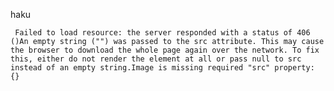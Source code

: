 haku

     Failed to load resource: the server responded with a status of 406 ()An empty string ("") was passed to the src attribute. This may cause the browser to download the whole page again over the network. To fix this, either do not render the element at all or pass null to src instead of an empty string.Image is missing required "src" property: {}
